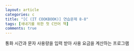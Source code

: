 ```yaml
---
layout: article
categories: c
title: "[C (IT COOKBOOK)] 연습문제 8-8"
tags: [새내기를 위한 첫 C언어 책]
comments: true
---
```


통화 시간과 문자 사용량을 입력 받아 사용 요금을 계산하는 프로그램

<script src="https://gist.github.com/junbly/19f9b56b48b939ad850e385c6b58ba85.js"></script>

